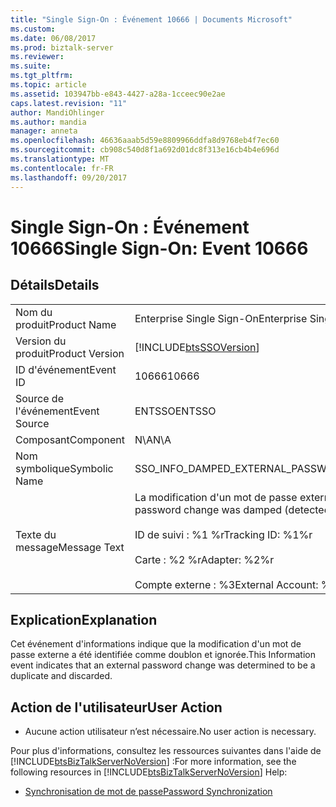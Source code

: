 ```yaml
---
title: "Single Sign-On : Événement 10666 | Documents Microsoft"
ms.custom: 
ms.date: 06/08/2017
ms.prod: biztalk-server
ms.reviewer: 
ms.suite: 
ms.tgt_pltfrm: 
ms.topic: article
ms.assetid: 103947bb-e843-4427-a28a-1cceec90e2ae
caps.latest.revision: "11"
author: MandiOhlinger
ms.author: mandia
manager: anneta
ms.openlocfilehash: 46636aaab5d59e8809966ddfa8d9768eb4f7ec60
ms.sourcegitcommit: cb908c540d8f1a692d01dc8f313e16cb4b4e696d
ms.translationtype: MT
ms.contentlocale: fr-FR
ms.lasthandoff: 09/20/2017
---
```

# <a name="single-sign-on-event-10666"></a><span data-ttu-id="1cd3b-102">Single Sign-On : Événement 10666</span><span class="sxs-lookup"><span data-stu-id="1cd3b-102">Single Sign-On: Event 10666</span></span>
## <a name="details"></a><span data-ttu-id="1cd3b-103">Détails</span><span class="sxs-lookup"><span data-stu-id="1cd3b-103">Details</span></span>  
  
|||  
|-|-|  
|<span data-ttu-id="1cd3b-104">Nom du produit</span><span class="sxs-lookup"><span data-stu-id="1cd3b-104">Product Name</span></span>|<span data-ttu-id="1cd3b-105">Enterprise Single Sign-On</span><span class="sxs-lookup"><span data-stu-id="1cd3b-105">Enterprise Single Sign-On</span></span>|  
|<span data-ttu-id="1cd3b-106">Version du produit</span><span class="sxs-lookup"><span data-stu-id="1cd3b-106">Product Version</span></span>|[!INCLUDE[btsSSOVersion](../includes/btsssoversion-md.md)]|  
|<span data-ttu-id="1cd3b-107">ID d'événement</span><span class="sxs-lookup"><span data-stu-id="1cd3b-107">Event ID</span></span>|<span data-ttu-id="1cd3b-108">10666</span><span class="sxs-lookup"><span data-stu-id="1cd3b-108">10666</span></span>|  
|<span data-ttu-id="1cd3b-109">Source de l'événement</span><span class="sxs-lookup"><span data-stu-id="1cd3b-109">Event Source</span></span>|<span data-ttu-id="1cd3b-110">ENTSSO</span><span class="sxs-lookup"><span data-stu-id="1cd3b-110">ENTSSO</span></span>|  
|<span data-ttu-id="1cd3b-111">Composant</span><span class="sxs-lookup"><span data-stu-id="1cd3b-111">Component</span></span>|<span data-ttu-id="1cd3b-112">N\A</span><span class="sxs-lookup"><span data-stu-id="1cd3b-112">N\A</span></span>|  
|<span data-ttu-id="1cd3b-113">Nom symbolique</span><span class="sxs-lookup"><span data-stu-id="1cd3b-113">Symbolic Name</span></span>|<span data-ttu-id="1cd3b-114">SSO_INFO_DAMPED_EXTERNAL_PASSWORD_CHANGE</span><span class="sxs-lookup"><span data-stu-id="1cd3b-114">SSO_INFO_DAMPED_EXTERNAL_PASSWORD_CHANGE</span></span>|  
|<span data-ttu-id="1cd3b-115">Texte du message</span><span class="sxs-lookup"><span data-stu-id="1cd3b-115">Message Text</span></span>|<span data-ttu-id="1cd3b-116">La modification d'un mot de passe externe a été amortie (détectée comme doublon et ignorée).%r</span><span class="sxs-lookup"><span data-stu-id="1cd3b-116">An external password change was damped (detected as a duplicate and discarded).%r</span></span><br /><br /> <span data-ttu-id="1cd3b-117">ID de suivi : %1 %r</span><span class="sxs-lookup"><span data-stu-id="1cd3b-117">Tracking ID: %1%r</span></span><br /><br /> <span data-ttu-id="1cd3b-118">Carte : %2 %r</span><span class="sxs-lookup"><span data-stu-id="1cd3b-118">Adapter: %2%r</span></span><br /><br /> <span data-ttu-id="1cd3b-119">Compte externe : %3</span><span class="sxs-lookup"><span data-stu-id="1cd3b-119">External Account: %3</span></span>|  
  
## <a name="explanation"></a><span data-ttu-id="1cd3b-120">Explication</span><span class="sxs-lookup"><span data-stu-id="1cd3b-120">Explanation</span></span>  
 <span data-ttu-id="1cd3b-121">Cet événement d'informations indique que la modification d'un mot de passe externe a été identifiée comme doublon et ignorée.</span><span class="sxs-lookup"><span data-stu-id="1cd3b-121">This Information event indicates that an external password change was determined to be a duplicate and discarded.</span></span>  
  
## <a name="user-action"></a><span data-ttu-id="1cd3b-122">Action de l'utilisateur</span><span class="sxs-lookup"><span data-stu-id="1cd3b-122">User Action</span></span>  
  
-   <span data-ttu-id="1cd3b-123">Aucune action utilisateur n’est nécessaire.</span><span class="sxs-lookup"><span data-stu-id="1cd3b-123">No user action is necessary.</span></span>  
  
 <span data-ttu-id="1cd3b-124">Pour plus d'informations, consultez les ressources suivantes dans l'aide de [!INCLUDE[btsBizTalkServerNoVersion](../includes/btsbiztalkservernoversion-md.md)] :</span><span class="sxs-lookup"><span data-stu-id="1cd3b-124">For more information, see the following resources in [!INCLUDE[btsBizTalkServerNoVersion](../includes/btsbiztalkservernoversion-md.md)] Help:</span></span>  
  
-   [<span data-ttu-id="1cd3b-125">Synchronisation de mot de passe</span><span class="sxs-lookup"><span data-stu-id="1cd3b-125">Password Synchronization</span></span>](../core/password-synchronization2.md)